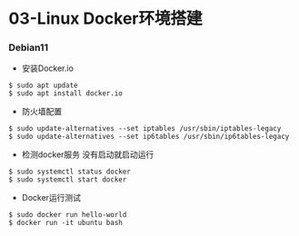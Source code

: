 # 03-Linux Docker环境搭建



### Debian11

* 安装Docker.io

```
$ sudo apt update
$ sudo apt install docker.io
```

* 防火墙配置

```
$ sudo update-alternatives --set iptables /usr/sbin/iptables-legacy
$ sudo update-alternatives --set ip6tables /usr/sbin/ip6tables-legacy
```

- 检测docker服务 没有启动就启动运行

```
$ sudo systemctl status docker
$ sudo systemctl start docker
```

* Docker运行测试

```
$ sudo docker run hello-world
$ docker run -it ubuntu bash
```

